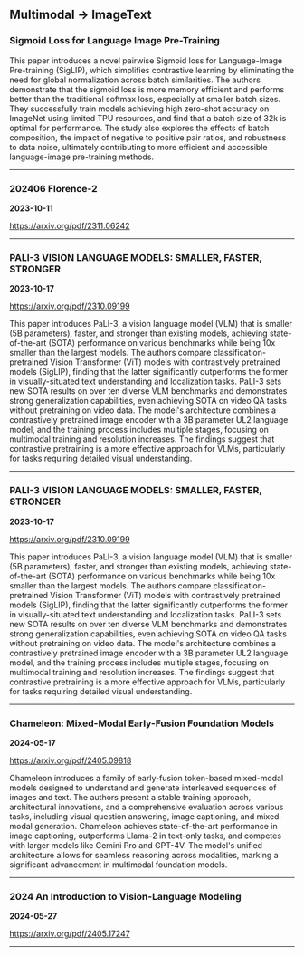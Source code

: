 ## Multimodal -> ImageText



### Sigmoid Loss for Language Image Pre-Training

This paper introduces a novel pairwise Sigmoid loss for Language-Image Pre-training (SigLIP), which simplifies contrastive learning by eliminating the need for global normalization across batch similarities. The authors demonstrate that the sigmoid loss is more memory efficient and performs better than the traditional softmax loss, especially at smaller batch sizes. They successfully train models achieving high zero-shot accuracy on ImageNet using limited TPU resources, and find that a batch size of 32k is optimal for performance. The study also explores the effects of batch composition, the impact of negative to positive pair ratios, and robustness to data noise, ultimately contributing to more efficient and accessible language-image pre-training methods.

---

### 202406 Florence-2

**2023-10-11**

https://arxiv.org/pdf/2311.06242

---

### PALI-3 VISION LANGUAGE MODELS: SMALLER, FASTER, STRONGER

**2023-10-17**

https://arxiv.org/pdf/2310.09199

This paper introduces PaLI-3, a vision language model (VLM) that is smaller (5B parameters), faster, and stronger than existing models, achieving state-of-the-art (SOTA) performance on various benchmarks while being 10x smaller than the largest models. The authors compare classification-pretrained Vision Transformer (ViT) models with contrastively pretrained models (SigLIP), finding that the latter significantly outperforms the former in visually-situated text understanding and localization tasks. PaLI-3 sets new SOTA results on over ten diverse VLM benchmarks and demonstrates strong generalization capabilities, even achieving SOTA on video QA tasks without pretraining on video data. The model's architecture combines a contrastively pretrained image encoder with a 3B parameter UL2 language model, and the training process includes multiple stages, focusing on multimodal training and resolution increases. The findings suggest that contrastive pretraining is a more effective approach for VLMs, particularly for tasks requiring detailed visual understanding.

---

### PALI-3 VISION LANGUAGE MODELS: SMALLER, FASTER, STRONGER

**2023-10-17**

https://arxiv.org/pdf/2310.09199

This paper introduces PaLI-3, a vision language model (VLM) that is smaller (5B parameters), faster, and stronger than existing models, achieving state-of-the-art (SOTA) performance on various benchmarks while being 10x smaller than the largest models. The authors compare classification-pretrained Vision Transformer (ViT) models with contrastively pretrained models (SigLIP), finding that the latter significantly outperforms the former in visually-situated text understanding and localization tasks. PaLI-3 sets new SOTA results on over ten diverse VLM benchmarks and demonstrates strong generalization capabilities, even achieving SOTA on video QA tasks without pretraining on video data. The model's architecture combines a contrastively pretrained image encoder with a 3B parameter UL2 language model, and the training process includes multiple stages, focusing on multimodal training and resolution increases. The findings suggest that contrastive pretraining is a more effective approach for VLMs, particularly for tasks requiring detailed visual understanding.

---

### Chameleon: Mixed-Modal Early-Fusion Foundation Models

**2024-05-17**

https://arxiv.org/pdf/2405.09818

Chameleon introduces a family of early-fusion token-based mixed-modal models designed to understand and generate interleaved sequences of images and text. The authors present a stable training approach, architectural innovations, and a comprehensive evaluation across various tasks, including visual question answering, image captioning, and mixed-modal generation. Chameleon achieves state-of-the-art performance in image captioning, outperforms Llama-2 in text-only tasks, and competes with larger models like Gemini Pro and GPT-4V. The model's unified architecture allows for seamless reasoning across modalities, marking a significant advancement in multimodal foundation models.

---

### 2024 An Introduction to Vision-Language Modeling

**2024-05-27**

https://arxiv.org/pdf/2405.17247

---